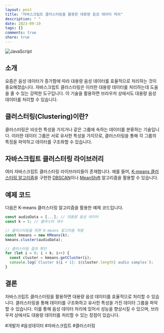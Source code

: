 ```yaml
---
layout: post
title: "자바스크립트 클러스터링을 활용한 대용량 음성 데이터 처리"
description: " "
date: 2023-09-19
tags: []
comments: true
share: true
---
```


![JavaScript](https://www.w3schools.com/whatis/img_js.png)  

## 소개

요즘은 음성 데이터가 증가함에 따라 대용량 음성 데이터를 효율적으로 처리하는 것이 중요해졌습니다. 자바스크립트 클러스터링은 이러한 대용량 데이터를 처리하는데 도움을 줄 수 있는 강력한 도구입니다. 이 기술을 활용하면 브라우저 상에서도 대용량 음성 데이터를 처리할 수 있습니다.

## 클러스터링(Clustering)이란?

클러스터링은 비슷한 특성을 가지거나 같은 그룹에 속하는 데이터를 분류하는 기술입니다. 이러한 데이터 그룹은 서로 유사한 특성을 가지므로, 클러스터링을 통해 각 그룹의 특징을 파악하고 데이터를 구조화할 수 있습니다.

## 자바스크립트 클러스터링 라이브러리

여러 자바스크립트 클러스터링 라이브러리들이 존재합니다. 예를 들어, [K-means 클러스터링 알고리즘](https://en.wikipedia.org/wiki/K-means_clustering)을 구현한 [DBSCAN](https://en.wikipedia.org/wiki/DBSCAN)이나 [MeanShift](https://en.wikipedia.org/wiki/Mean_shift) 알고리즘을 활용할 수 있습니다.

## 예제 코드

다음은 K-means 클러스터링 알고리즘을 활용한 예제 코드입니다.

```javascript
const audioData = [...]; // 대용량 음성 데이터
const k = 5; // 클러스터 개수

// 클러스터링을 위한 K-means 알고리즘 적용
const kmeans = new KMeans(k);
kmeans.cluster(audioData);

// 클러스터링 결과 확인
for (let i = 0; i < k; i++) {
  const cluster = kmeans.getCluster(i);
  console.log(`Cluster ${i + 1}: ${cluster.length} audio samples`);
}
```

## 결론

자바스크립트 클러스터링을 활용하면 대용량 음성 데이터를 효율적으로 처리할 수 있습니다. 클러스터링을 통해 데이터를 구조화하고 유사한 특성을 가진 데이터 그룹을 파악할 수 있습니다. 이를 통해 음성 데이터 처리에 있어서 성능을 향상시킬 수 있으며, 브라우저 상에서도 대용량 데이터를 처리할 수 있는 장점이 있습니다.

#개발자 #음성데이터 #자바스크립트 #클러스터링